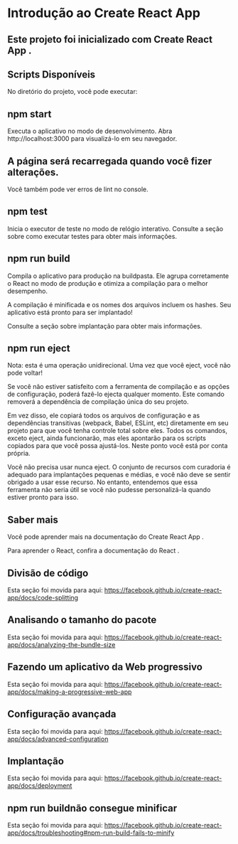 # Introdução ao Create React App
## Este projeto foi inicializado com Create React App .

## Scripts Disponíveis
No diretório do projeto, você pode executar:

## npm start
Executa o aplicativo no modo de desenvolvimento.
Abra http://localhost:3000 para visualizá-lo em seu navegador.

## A página será recarregada quando você fizer alterações.
Você também pode ver erros de lint no console.

## npm test
Inicia o executor de teste no modo de relógio interativo.
Consulte a seção sobre como executar testes para obter mais informações.

## npm run build
Compila o aplicativo para produção na buildpasta.
Ele agrupa corretamente o React no modo de produção e otimiza a compilação para o melhor desempenho.

A compilação é minificada e os nomes dos arquivos incluem os hashes.
Seu aplicativo está pronto para ser implantado!

Consulte a seção sobre implantação para obter mais informações.

## npm run eject
Nota: esta é uma operação unidirecional. Uma vez que você eject, você não pode voltar!

Se você não estiver satisfeito com a ferramenta de compilação e as opções de configuração, poderá fazê-lo ejecta qualquer momento. Este comando removerá a dependência de compilação única do seu projeto.

Em vez disso, ele copiará todos os arquivos de configuração e as dependências transitivas (webpack, Babel, ESLint, etc) diretamente em seu projeto para que você tenha controle total sobre eles. Todos os comandos, exceto eject, ainda funcionarão, mas eles apontarão para os scripts copiados para que você possa ajustá-los. Neste ponto você está por conta própria.

Você não precisa usar nunca eject. O conjunto de recursos com curadoria é adequado para implantações pequenas e médias, e você não deve se sentir obrigado a usar esse recurso. No entanto, entendemos que essa ferramenta não seria útil se você não pudesse personalizá-la quando estiver pronto para isso.

## Saber mais
Você pode aprender mais na documentação do Create React App .

Para aprender o React, confira a documentação do React .

## Divisão de código
Esta seção foi movida para aqui: https://facebook.github.io/create-react-app/docs/code-splitting

## Analisando o tamanho do pacote
Esta seção foi movida para aqui: https://facebook.github.io/create-react-app/docs/analyzing-the-bundle-size

## Fazendo um aplicativo da Web progressivo
Esta seção foi movida para aqui: https://facebook.github.io/create-react-app/docs/making-a-progressive-web-app

## Configuração avançada
Esta seção foi movida para aqui: https://facebook.github.io/create-react-app/docs/advanced-configuration

## Implantação
Esta seção foi movida para aqui: https://facebook.github.io/create-react-app/docs/deployment

## npm run buildnão consegue minificar
Esta seção foi movida para aqui: https://facebook.github.io/create-react-app/docs/troubleshooting#npm-run-build-fails-to-minify
